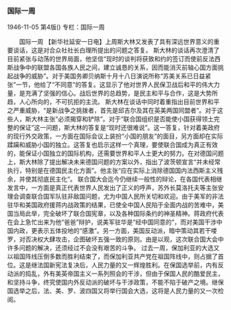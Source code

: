 ### 国际一周

1946-11-05
第4版()
专栏：国际一周

　　国际一周
    【新华社延安一日电】上周斯大林又发表了具有深远世界意义的重要谈话，这是对合众社社长白理所提出的问题之答复。
    斯大林的谈话再次澄清了目前紧张与动荡的世界局面，他坚信“现时的谈判将获致和约的签订而使前反法西斯战争中的联盟各国各族人民之间，建立诚恳的关系，因而能消灭前轴心国方面挑起战争的威胁”。对于美国务卿贝纳斯十月十八日演说所称“苏美关系已日益紧张”一节，他给了“不同意”的答复。这显示了他对世界人民保卫战后和平的伟大力量，是充满了坚强的信心。战后世界的总趋势，是民主和平与合作，这是大势所趋，人心所向的，不可抗拒的主流。
    斯大林在谈话中同时着重指出目前世界和平之严重威胁，“是新战争之挑拨者，首先是邱吉尔及其在英美两国同盟者”。对于这些人，斯大林主张“必须揭穿和铲除”。对于“联合国组织是否能使小国获得领土完整的保证”这一问题，斯大林的答复是“现时还很难说”。这一答复，针对着美政府的现行外交政策，一方面在国际会议上装扮“小国的朋友”的面目，另方面却在实际蹂躏和威胁小国的独立。这答复也启示这样一个真理，要使联合国成为真正有效的，能保证小国独立的国际机构，还需要世界和平人士更大的努力。在对德国问题上，斯大林除了提出解决未来德国问题的方案以外，指出了波茨顿宣言“并未经常执行，特别是在德国民主化方面”。他主张“应在实际上消除德国国内法西斯主义残余，并使其彻底民主化”。
    联合国大会迄今仍继续一般性的辩论，在各国代表相继发言中，一方面是真正代表世界人民发出了正义的呼声，苏外长莫洛托夫等主张安理会调查联合国军队驻非敌国问题，尤为中国人民所关切和欢迎。由于美军的非法驻华和美国政府援蒋内战政策的结果，已使全中国人民陷于全面内战的苦难中，美国当局此举，完全破坏了联合国宪章，以及各种国际条约的神圣精神。蒋政府代表在会上急忙出来为他“爸爸”辩护，说美军驻华是“经中国同意的”，而对美国干涉中国内政，更表示五体投地的“感激”。另一方面，美国反动派，暗中策动其若干喽罗，对否决权大肆攻击，企图破坏五强一致的原则。由是以观，这次联合国大会中许多问题的解决，还须经过不会没有艰苦的斗争。
    过去一周，保加利亚的大选又以祖国阵线压倒多数而胜利结束了，而保加利亚共产党在祖国阵线中，则占据了首位。这是继法国新宪法复决后，人民力量的又一辉煌胜利。在保国选举前，内有反动派的捣乱，外有美英帝国主义一系列照会的干涉，但由于保国人民的酷爱民主，和坚持斗争，终究使国内外反动派的破坏与干涉政策，不能不陷于破产之境。继保国选举之后，法、美、罗、波四国又将举行国会大选，这将是人民力量的又一次检阅。

